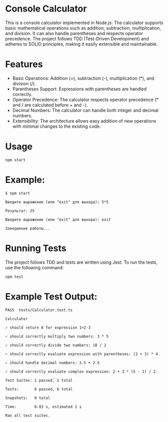 # Console Calculator

This is a console calculator implemented in Node.js.
The calculator supports basic mathematical operations such as addition, subtraction, multiplication, and division.
It can also handle parentheses and respects operator precedence.
The project follows TDD (Test-Driven Development) and adheres to SOLID principles,
making it easily extensible and maintainable.

# Features

* Basic Operations: Addition (+), subtraction (-), multiplication (*), and division (/).
* Parentheses Support: Expressions with parentheses are handled correctly.
* Operator Precedence: The calculator respects operator precedence (* and / are calculated before + and -).
* Decimal Numbers: The calculator can handle both integer and decimal numbers.
* Extensibility: The architecture allows easy addition of new operations with minimal changes to the existing code.

# Usage
`npm start`

# Example:
`$ npm start`

`Введите выражение (или "exit" для выхода): 5*5`

`Результат: 25`

`Введите выражение (или "exit" для выхода): exit`

`Завершение работы...`


# Running Tests
The project follows TDD  and tests are written using Jest. To run the tests, use the following command:

`npm test`

# Example Test Output:

`PASS  tests/Calculator.test.ts`

`Calculator`

`✓ should return 0 for expression 1+2-3`

`✓ should correctly multiply two numbers: 3 * 5`

`✓ should correctly divide two numbers: 10 / 2`

`✓ should correctly evaluate expression with parentheses: (2 + 3) * 4`

`✓ should handle decimal numbers: 3.5 + 2.5`

`✓ should correctly evaluate complex expression: 2 + 3 * (5 - 1) / 2`

`Test Suites: 1 passed, 1 total`

`Tests:       6 passed, 6 total`

`Snapshots:   0 total`

`Time:        0.83 s, estimated 2 s`

`Ran all test suites.`

